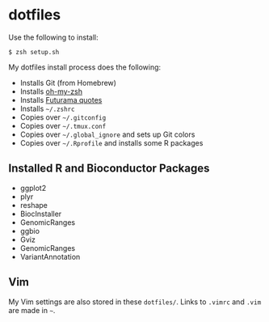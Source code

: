 # dotfiles

Use the following to install:

    $ zsh setup.sh

My dotfiles install process does the following:

 - Installs Git (from Homebrew)
 - Installs [oh-my-zsh](https://github.com/robbyrussell/oh-my-zsh)
 - Installs [Futurama quotes](https://github.com/vsbuffalo/good-news-everyone)
 - Installs `~/.zshrc`
 - Copies over `~/.gitconfig`
 - Copies over `~/.tmux.conf`
 - Copies over `~/.global_ignore` and sets up Git colors
 - Copies over `~/.Rprofile` and installs some R packages

## Installed R and Bioconductor Packages

 - ggplot2
 - plyr
 - reshape
 - BiocInstaller
 - GenomicRanges
 - ggbio
 - Gviz
 - GenomicRanges
 - VariantAnnotation
 
 ## Vim

 My Vim settings are also stored in these `dotfiles/`. Links to `.vimrc` and
 `.vim` are made in `~`. 

